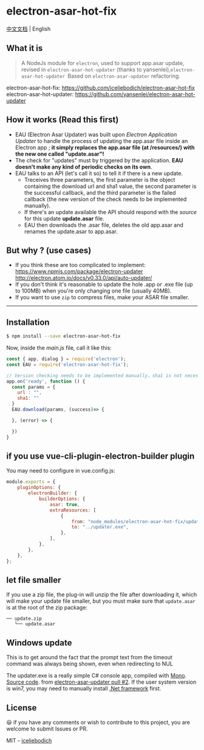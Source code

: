 # electron-asar-hot-fix

[中文文档](README-CN.md) | English

## What it is

> A NodeJs module for `electron`, used to support app.asar update, revised in `electron-asar-hot-updater` (thanks to yansenlei),`electron-asar-hot-updater `Based on `electron-asar-updater` refactoring.

electron-asar-hot-fix: https://github.com/iceliebodich/electron-asar-hot-fix 
electron-asar-hot-updater: https://github.com/yansenlei/electron-asar-hot-updater

## How it works (Read this first)

- EAU (Electron Asar Updater) was built upon _Electron Application Updater_ to handle the process of updating the app.asar file inside an Electron app ; **it simply replaces the app.asar file (at /resources/) with the new one called "update.asar"!**
- The check for "updates" must by triggered by the application. **EAU doesn't make any kind of periodic checks on its own**.
- EAU talks to an API (let's call it so) to tell it if there is a new update.
  - Treceives three parameters, the first parameter is the object containing the download url and sha1 value, the second parameter is the successful callback, and the third parameter is the failed callback (the new version of the check needs to be implemented manually).
  - If there's an update available the API should respond with the _source_ for this update **update.asar** file.
  - EAU then downloads the .asar file, deletes the old app.asar and renames the update.asar to app.asar.

## But why ? (use cases)

- If you think these are too complicated to implement: https://www.npmjs.com/package/electron-updater http://electron.atom.io/docs/v0.33.0/api/auto-updater/
- If you don't think it's reasonable to update the hole .app or .exe file (up to 100MB) when you're only changing one file (usually 40MB).
- If you want to use `zip` to compress files, make your ASAR file smaller.

---

## Installation

```bash
$ npm install --save electron-asar-hot-fix
```

Now, inside the _main.js_ file, call it like this:

```js
const { app, dialog } = require('electron');
const EAU = require('electron-asar-hot-fix');

// Version checking needs to be implemented manually，sha1 is not necessary
app.on('ready', function () {
  const params = {
    url : "",
    sha1: ""
  }
  EAU.download(params, (success)=> {

  }, (error) => {

  })
}
```

## if you use vue-cli-plugin-electron-builder plugin

You may need to configure in vue.config.js:

```js
module.exports = {
    pluginOptions: {
        electronBuilder: {
            builderOptions: {
                asar: true,
                extraResources: [
                    {
                        from: "node_modules/electron-asar-hot-fix/updater.exe",
                        to: "../updater.exe",
                    },
                ],
            },
        },
    },
};
```

## let file smaller

If you use a zip file, the plug-in will unzip the file after downloading it, which will make your update file smaller, but you must make sure that `update.asar` is at the root of the zip package:

```
── update.zip
   └── update.asar
```

## Windows update

This is to get around the fact that the prompt text from the timeout command was always being shown, even when redirecting to NUL

The updater.exe is a really simple C# console app, compiled with [Mono](http://www.mono-project.com). [Source code](./updater.cs). from [electron-asar-updater pull #2](https://github.com/whitesmith/electron-asar-updater/pull/2). If the user system version is win7, you may need to manually install [.Net framework](https://dotnet.microsoft.com/download/dotnet-framework) first.

## License

:smiley: if you have any comments or wish to contribute to this project, you are welcome to submit Issues or PR.

MIT - [iceliebodich](https://github.com/iceliebodich)
